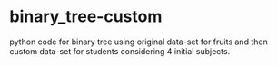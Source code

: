 # binary_tree-custom
python code for binary tree using original data-set for fruits and then custom data-set for students considering 4 initial subjects.  
